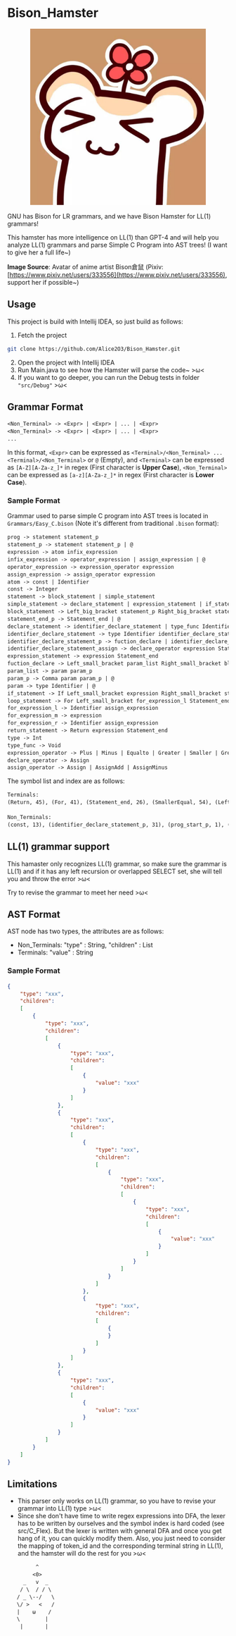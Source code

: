 # Bison_Hamster

<div align=center>
    <img src="img/Bison_Hamster_Avatar.jpeg" width = "400" height = "400">
</div>

GNU has Bison for LR grammars, and we have Bison Hamster for LL(1) grammars!

This hamster has more intelligence on LL(1) than GPT-4 and will help you analyze LL(1) grammars and parse Simple C Program into AST trees! (I want to give her a full life~)

**Image Source**: Avatar of anime artist 
Bison倉鼠 (Pixiv: [https://www.pixiv.net/users/333556](https://www.pixiv.net/users/333556), support her if possible~)

## Usage

This project is build with Intellij IDEA, so just build as follows:

1. Fetch the project

```bash
git clone https://github.com/Alice2O3/Bison_Hamster.git
```

2. Open the project with Intellij IDEA
3. Run Main.java to see how the Hamster will parse the code~ >ω<
4. If you want to go deeper, you can run the Debug tests in folder `"src/Debug"` >ω<

## Grammar Format

```txt
<Non_Terminal> -> <Expr> | <Expr> | ... | <Expr>
<Non_Terminal> -> <Expr> | <Expr> | ... | <Expr>
...
```

In this format, `<Expr>` can be expressed as `<Terminal>/<Non_Terminal> ... <Terminal>/<Non_Terminal>` or `@` (Empty), and `<Terminal>` can be expressed as `[A-Z][A-Za-z_]*` in regex (First character is **Upper Case**), `<Non_Terminal>` can be expressed as `[a-z][A-Za-z_]*` in regex (First character is **Lower Case**).

### Sample Format

Grammar used to parse simple C program into AST trees is located in `Grammars/Easy_C.bison` (Note it's different from traditional `.bison` format):

```txt
prog -> statement statement_p
statement_p -> statement statement_p | @
expression -> atom infix_expression
infix_expression -> operator_expression | assign_expression | @
operator_expression -> expression_operator expression
assign_expression -> assign_operator expression
atom -> const | Identifier
const -> Integer
statement -> block_statement | simple_statement
simple_statement -> declare_statement | expression_statement | if_statement | loop_statement | return_statement
block_statement -> Left_big_bracket statement_p Right_big_bracket statement_end_p
statement_end_p -> Statement_end | @
declare_statement -> identifier_declare_statement | type_func Identifier fuction_declare
identifier_declare_statement -> type Identifier identifier_declare_statement_p
identifier_declare_statement_p -> fuction_declare | identifier_declare_statement_assign | Statement_end
identifier_declare_statement_assign -> declare_operator expression Statement_end
expression_statement -> expression Statement_end
fuction_declare -> Left_small_bracket param_list Right_small_bracket block_statement
param_list -> param param_p
param_p -> Comma param param_p | @
param -> type Identifier | @
if_statement -> If Left_small_bracket expression Right_small_bracket statement
loop_statement -> For Left_small_bracket for_expression_l Statement_end for_expression_m Statement_end for_expression_r Right_small_bracket statement
for_expression_l -> Identifier assign_expression
for_expression_m -> expression
for_expression_r -> Identifier assign_expression
return_statement -> Return expression Statement_end
type -> Int
type_func -> Void
expression_operator -> Plus | Minus | Equalto | Greater | Smaller | GreaterEqual | SmallerEqual
declare_operator -> Assign
assign_operator -> Assign | AssignAdd | AssignMinus
```

The symbol list and index are as follows:

```txt
Terminals:
(Return, 45), (For, 41), (Statement_end, 26), (SmallerEqual, 54), (Left_big_bracket, 23), (AssignMinus, 57), (AssignAdd, 56), (Int, 46), (Equalto, 50), (Integer, 15), (Comma, 39), (GreaterEqual, 53), (Right_small_bracket, 36), (Identifier, 14), (Left_small_bracket, 34), (Right_big_bracket, 24), (Greater, 51), (Assign, 55), (Smaller, 52), (Void, 47), (Plus, 48), (EOF, 2), (If, 40), (Minus, 49)

Non_Terminals:
(const, 13), (identifier_declare_statement_p, 31), (prog_start_p, 1), (operator_expression, 9), (type_func, 28), (for_expression_r, 44), (simple_statement, 17), (param_p, 38), (type, 30), (fuction_declare, 29), (param, 37), (statement, 4), (statement_end_p, 25), (block_statement, 16), (declare_statement, 18), (identifier_declare_statement, 27), (declare_operator, 33), (return_statement, 22), (expression, 6), (expression_statement, 19), (assign_operator, 12), (identifier_declare_statement_assign, 32), (prog, 0), (param_list, 35), (infix_expression, 8), (statement_p, 5), (expression_operator, 11), (if_statement, 20), (loop_statement, 21), (assign_expression, 10), (for_expression_m, 43), (prog_start, 3), (atom, 7), (for_expression_l, 42)
```

## LL(1) grammar support

This hamaster only recognizes LL(1) grammar, so make sure the grammar is LL(1) and if it has any left recursion or overlapped SELECT set, she will tell you and throw the error >ω<

Try to revise the grammar to meet her need >ω<

## AST Format

AST node has two types, the attributes are as follows:

- Non_Terminals: "type" : String, "children" : List
- Terminals: "value" : String

### Sample Format

```json
{
    "type": "xxx",
    "children":
    [
        {
            "type": "xxx",
            "children":
            [
                {
                    "type": "xxx",
                    "children":
                    [
                        {
                            "value": "xxx"
                        }
                    ]
                },
                {
                    "type": "xxx",
                    "children":
                    [
                        {
                            "type": "xxx",
                            "children":
                            [
                                {
                                    "type": "xxx",
                                    "children":
                                    [
                                        {
                                            "type": "xxx",
                                            "children":
                                            [
                                                {
                                                    "value": "xxx"
                                                }
                                            ]
                                        }
                                    ]
                                }
                            ]
                        },
                        {
                            "type": "xxx",
                            "children":
                            [
                                {
                                }
                            ]
                        }
                    ]
                },
                {
                    "type": "xxx",
                    "children":
                    [
                        {
                            "value": "xxx"
                        }
                    ]
                }
            ]
        }
    ]
}
```

## Limitations

- This parser only works on LL(1) grammar, so you have to revise your grammar into LL(1) type >ω<
- Since she don't have time to write regex expressions into DFA, the lexer has to be written by ourselves and the symbol index is hard coded (see src/C_Flex). But the lexer is written with general DFA and once you get hang of it, you can quickly modify them. Also, you just need to consider the mapping of token_id and the corresponding terminal string in LL(1), and the hamster will do the rest for you >ω<

```txt
         ^      
        <0>     
     _   v  _   
    / \  / / \  
   / _ \--/   \ 
   \/ >   <   / 
   |    ω    /  
   \        |   
    |       |   
```
